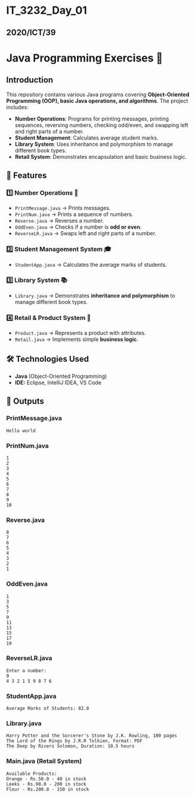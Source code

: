 # IT_3232_Day_01

## 2020/ICT/39

# Java Programming Exercises 🚀

## Introduction
This repository contains various Java programs covering **Object-Oriented Programming (OOP), basic Java operations, and algorithms**. The project includes:
- **Number Operations**: Programs for printing messages, printing sequences, reversing numbers, checking odd/even, and swapping left and right parts of a number.
- **Student Management**: Calculates average student marks.
- **Library System**: Uses inheritance and polymorphism to manage different book types.
- **Retail System**: Demonstrates encapsulation and basic business logic.

## 🚀 **Features**

### 1️⃣ **Number Operations 🔢**
- `PrintMessage.java` → Prints messages.
- `PrintNum.java` → Prints a sequence of numbers.
- `Reverse.java` → Reverses a number.
- `OddEven.java` → Checks if a number is **odd or even**.
- `ReverseLR.java` → Swaps left and right parts of a number.

### 2️⃣ **Student Management System 🎓**
- `StudentApp.java` → Calculates the average marks of students.

### 3️⃣ **Library System 📚**
- `Library.java` → Demonstrates **inheritance and polymorphism** to manage different book types.

### 4️⃣ **Retail & Product System 🛒**
- `Product.java` → Represents a product with attributes.
- `Retail.java` → Implements simple **business logic**.

## 🛠️ Technologies Used
- **Java** (Object-Oriented Programming)
- **IDE:** Eclipse, IntelliJ IDEA, VS Code



## 📌 Outputs

### **PrintMessage.java**
```
Hello world
```

### **PrintNum.java**
```
1
2
3
4
5
6
7
8
9
10
```

### **Reverse.java**
```
8
7
6
5
4
3
2
1
```

### **OddEven.java**
```
1
3
5
7
9
11
13
15
17
19
```

### **ReverseLR.java**
```
Enter a number:
9
4 3 2 1 5 9 8 7 6
```

### **StudentApp.java**
```
Average Marks of Students: 82.8
```

### **Library.java**
```
Harry Potter and the Sorcerer's Stone by J.K. Rowling, 100 pages
The Lord of the Rings by J.R.R Tolkien, Format: PDF
The Deep by Rivers Solomon, Duration: 10.5 hours
```

### **Main.java (Retail System)**
```
Available Products:
Orange - Rs.50.0 - 40 in stock
Leeks - Rs.90.0 - 200 in stock
Flour - Rs.200.0 - 150 in stock
```

